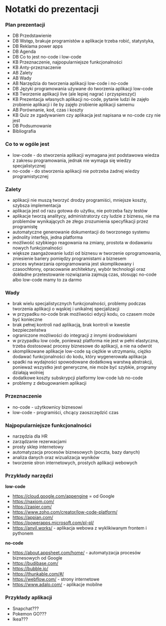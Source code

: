 # Notatki do prezentacji

### Plan prezentacji
- DB Przedstawienie
- DB Wstęp, brakuje programistów a aplikacje trzeba robić, statystyka, 
- DB Reklama power apps
- DB Agenda
- DB Co to jest no-code i low-code
- KB Przeznaczenie, najpopularniejsze funkcjonalności
- KB Anty-przeznaczenie
- AB Zalety
- AB Wady
- AB Narzędzia do tworzenia aplikacji low-code i no-code
- DB Języki programowania używane do tworzenia aplikacji low-code
- KB Tworzenie aplikacji live (ale lepiej nagrać i przyspieszyć)
- KB Prezentacja własnych aplikacji no-code, pytanie ludzi ile zajęło zrobienie aplikacji i ile by zajęło zrobienie aplikacji samemu
- AB Porównanie, kod, czas i koszty
- KB Quiz ze zgadywaniem czy aplikacja jest napisana w no-code czy nie jest
- DB Podsumowanie
- Bibliografia

### Co to w ogóle jest
- low-code - do stworzenia aplikacji wymagana jest podstawowa wiedza z zakresu programowania, jednak nie wymaga się wiedzy specjalistycznej
- no-code - do stworzenia aplikacji nie potrzeba żadnej wiedzy programistycznej

### Zalety
- aplikacji nie muszą tworzyć drodzy programiści, mniejsze koszty, szybsza implementacja
- aplikacja jest od razu gotowa do użytku, nie potrzeba fazy testów
- aplikacje tworzą analitycy, administratorzy czy ludzie z biznesu, nie ma problemów wynikających ze złego zrozumienia specyfikacji przez programistę
- automatyczne generowanie dokumentacji do tworzonego systemu
- jednolity interfejs, jedna platforma
- możliwość szybkiego reagowania na zmiany, prostota w dodawaniu nowych funkcjonalności
- większe zaangażowanie ludzi od biznesu w tworzenie oprogramowania, zniesienie bariery pomiędzy programistami a biznesem
- proces wytwarzania oprogramowania jest skomplikowany i czasochłonny, opracowanie architektury, wybór technologii oraz dokładne przetestowanie rozwiązania zajmują czas, stosując no-code albo low-code mamy to za darmo

### Wady
- brak wielu specjalistycznych funkcjonalności, problemy podczas tworzenia aplikacji o wąskiej i unikalnej specjalizacji
- w przypadku no-code brak możliwości edycji kodu, co czasem może być konieczne
- brak pełnej kontroli nad aplikacją, brak kontroli w kwestie bezpieczeństwa
- ograniczone możliwości do integracji z innymi środowiskami
- w przypadku low code, ponieważ platforma nie jest w pełni elastyczna, trzeba dostosować procesy biznesowe do aplikacji, a nie na odwrót
- skomplikowane aplikacje low-code są ciężkie w utrzymaniu, ciężko dodawać funkcjonalności do kodu, który wygenerowała aplikacja
- spadki na wydajności spowodowane dodatkową warstwą abstrakcji, ponieważ wszystko jest generyczne, nie może być szybkie, programy działają wolniej
- dodatkowe koszty subskrypcji platformy low-code lub no-code
- problemy z debugowaniem aplikacji

### Przeznaczenie
- no-code - użytkownicy biznesowi
- low-code - programiści, chcący zaoszczędzić czas

### Najpopularniejsze funkcjonalności
- narzędzia dla HR
- zarządzanie rezerwacjami
- prosty sklep internetowy
- automatyzacja procesów biznesowych (poczta, bazy danych)
- analiza danych oraz wizualizacja wyników
- tworzenie stron internetowych, prostych aplikacji webowych

### Przykłady narzędzi
**low-code**
- https://cloud.google.com/appengine = od Google
- https://naxiom.com/
- https://zapier.com/
- https://www.zoho.com/creator/low-code-platform/
- https://appian.com/
- https://powerapps.microsoft.com/pl-pl/
- https://anvil.works/ - aplikacja webowa z wyklikiwanym frontem i pythonem  

**no-code**
- https://about.appsheet.com/home/ - automatyzacja procesów biznesowych od Google
- https://budibase.com/
- https://bubble.io/
- https://thunkable.com/#/
- https://webflow.com/ - strony internetowe
- https://www.adalo.com/ - aplikacje mobilne

### Przykłady aplikacji
- Snapchat???
- Pokemon GO???
- Ikea???

